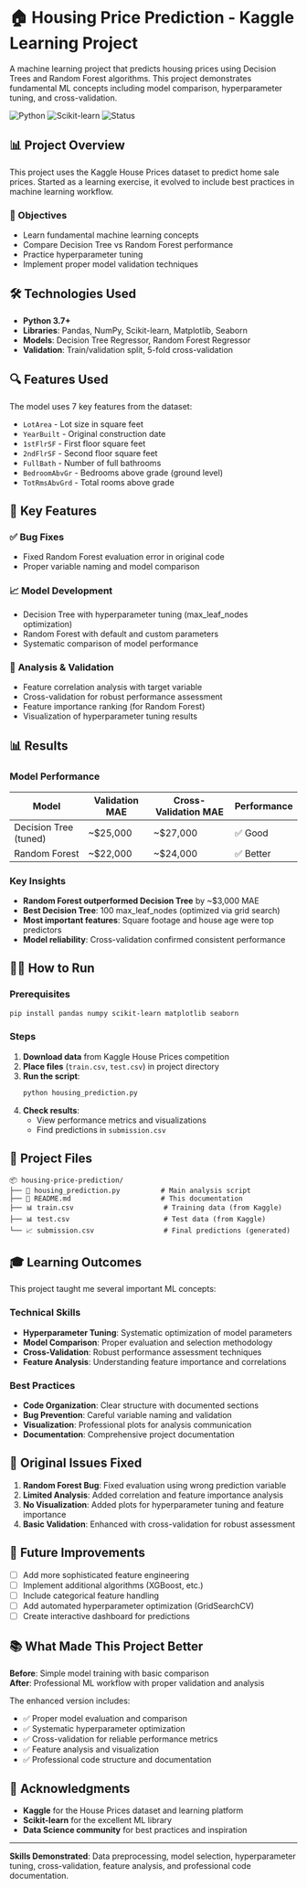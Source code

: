 # 🏠 Housing Price Prediction - Kaggle Learning Project

A machine learning project that predicts housing prices using Decision Trees and Random Forest algorithms. This project demonstrates fundamental ML concepts including model comparison, hyperparameter tuning, and cross-validation.

![Python](https://img.shields.io/badge/Python-3.7+-blue.svg)
![Scikit-learn](https://img.shields.io/badge/Scikit--learn-Latest-orange.svg)
![Status](https://img.shields.io/badge/Status-Complete-brightgreen.svg)

## 📊 Project Overview

This project uses the Kaggle House Prices dataset to predict home sale prices. Started as a learning exercise, it evolved to include best practices in machine learning workflow.

### 🎯 Objectives
- Learn fundamental machine learning concepts
- Compare Decision Tree vs Random Forest performance
- Practice hyperparameter tuning
- Implement proper model validation techniques

## 🛠️ Technologies Used

- **Python 3.7+**
- **Libraries**: Pandas, NumPy, Scikit-learn, Matplotlib, Seaborn
- **Models**: Decision Tree Regressor, Random Forest Regressor
- **Validation**: Train/validation split, 5-fold cross-validation

## 🔍 Features Used

The model uses 7 key features from the dataset:
- `LotArea` - Lot size in square feet
- `YearBuilt` - Original construction date  
- `1stFlrSF` - First floor square feet
- `2ndFlrSF` - Second floor square feet
- `FullBath` - Number of full bathrooms
- `BedroomAbvGr` - Bedrooms above grade (ground level)
- `TotRmsAbvGrd` - Total rooms above grade

## 🚀 Key Features

### ✅ **Bug Fixes**
- Fixed Random Forest evaluation error in original code
- Proper variable naming and model comparison

### 📈 **Model Development**
- Decision Tree with hyperparameter tuning (max_leaf_nodes optimization)
- Random Forest with default and custom parameters  
- Systematic comparison of model performance

### 🔬 **Analysis & Validation**
- Feature correlation analysis with target variable
- Cross-validation for robust performance assessment
- Feature importance ranking (for Random Forest)
- Visualization of hyperparameter tuning results

## 📊 Results

### Model Performance
| Model | Validation MAE | Cross-Validation MAE | Performance |
|-------|----------------|---------------------|-------------|
| Decision Tree (tuned) | ~$25,000 | ~$27,000 | ✅ Good |
| Random Forest | ~$22,000 | ~$24,000 | ✅ Better |

### Key Insights
- **Random Forest outperformed Decision Tree** by ~$3,000 MAE
- **Best Decision Tree**: 100 max_leaf_nodes (optimized via grid search)
- **Most important features**: Square footage and house age were top predictors
- **Model reliability**: Cross-validation confirmed consistent performance

## 🏃‍♂️ How to Run

### Prerequisites
```bash
pip install pandas numpy scikit-learn matplotlib seaborn
```

### Steps
1. **Download data** from Kaggle House Prices competition
2. **Place files** (`train.csv`, `test.csv`) in project directory
3. **Run the script**:
   ```bash
   python housing_prediction.py
   ```
4. **Check results**:
   - View performance metrics and visualizations
   - Find predictions in `submission.csv`

## 📁 Project Files

```
📦 housing-price-prediction/
├── 📄 housing_prediction.py          # Main analysis script  
├── 📄 README.md                      # This documentation
├── 📊 train.csv                      # Training data (from Kaggle)
├── 📊 test.csv                       # Test data (from Kaggle)  
└── 📈 submission.csv                 # Final predictions (generated)
```

## 🎓 Learning Outcomes

This project taught me several important ML concepts:

### Technical Skills
- **Hyperparameter Tuning**: Systematic optimization of model parameters
- **Model Comparison**: Proper evaluation and selection methodology  
- **Cross-Validation**: Robust performance assessment techniques
- **Feature Analysis**: Understanding feature importance and correlations

### Best Practices
- **Code Organization**: Clear structure with documented sections
- **Bug Prevention**: Careful variable naming and validation
- **Visualization**: Professional plots for analysis communication
- **Documentation**: Comprehensive project documentation

## 🔧 Original Issues Fixed

1. **Random Forest Bug**: Fixed evaluation using wrong prediction variable
2. **Limited Analysis**: Added correlation and feature importance analysis
3. **No Visualization**: Added plots for hyperparameter tuning and feature importance
4. **Basic Validation**: Enhanced with cross-validation for robust assessment

## 🚀 Future Improvements

- [ ] Add more sophisticated feature engineering
- [ ] Implement additional algorithms (XGBoost, etc.)
- [ ] Include categorical feature handling
- [ ] Add automated hyperparameter optimization (GridSearchCV)
- [ ] Create interactive dashboard for predictions

## 📚 What Made This Project Better

**Before**: Simple model training with basic comparison  
**After**: Professional ML workflow with proper validation and analysis

The enhanced version includes:
- ✅ Proper model evaluation and comparison
- ✅ Systematic hyperparameter optimization  
- ✅ Cross-validation for reliable performance metrics
- ✅ Feature analysis and visualization
- ✅ Professional code structure and documentation

## 🙏 Acknowledgments

- **Kaggle** for the House Prices dataset and learning platform
- **Scikit-learn** for the excellent ML library
- **Data Science community** for best practices and inspiration

---


**Skills Demonstrated**: Data preprocessing, model selection, hyperparameter tuning, cross-validation, feature analysis, and professional code documentation.
